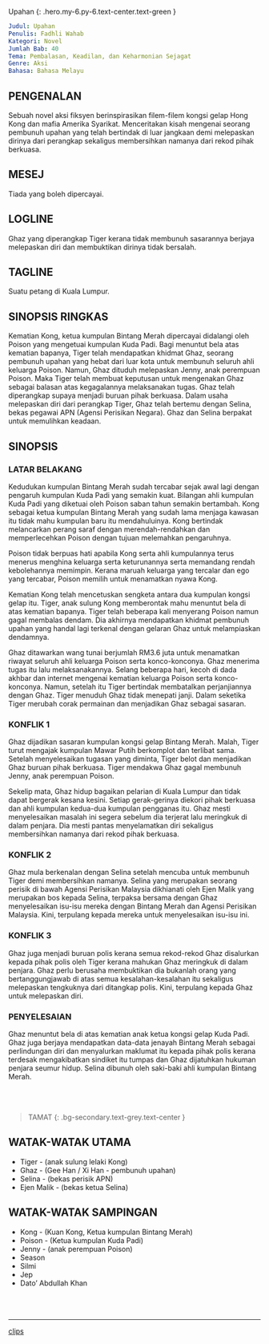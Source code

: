 Upahan
{: .hero.my-6.py-6.text-center.text-green }

```yml
Judul: Upahan  
Penulis: Fadhli Wahab  
Kategori: Novel  
Jumlah Bab: 40  
Tema: Pembalasan, Keadilan, dan Keharmonian Sejagat  
Genre: Aksi  
Bahasa: Bahasa Melayu  
```

## PENGENALAN
Sebuah novel aksi fiksyen berinspirasikan filem-filem kongsi gelap Hong Kong dan mafia Amerika Syarikat.  Menceritakan kisah mengenai seorang pembunuh upahan yang telah bertindak di luar jangkaan demi melepaskan dirinya dari perangkap sekaligus membersihkan namanya dari rekod pihak berkuasa.

## MESEJ
Tiada yang boleh dipercayai.

## LOGLINE
Ghaz yang diperangkap Tiger kerana tidak membunuh sasarannya berjaya melepaskan diri dan membuktikan dirinya tidak bersalah.

## TAGLINE
Suatu petang di Kuala Lumpur.

## SINOPSIS RINGKAS
Kematian Kong, ketua kumpulan Bintang Merah dipercayai didalangi oleh Poison yang mengetuai kumpulan Kuda Padi.  Bagi menuntut bela atas kematian bapanya, Tiger telah mendapatkan khidmat Ghaz, seorang pembunuh upahan yang hebat dari luar kota untuk membunuh seluruh ahli keluarga Poison.  Namun, Ghaz dituduh melepaskan Jenny, anak perempuan Poison.  Maka Tiger telah membuat keputusan untuk mengenakan Ghaz sebagai balasan atas kegagalannya melaksanakan tugas.  Ghaz telah diperangkap supaya menjadi buruan pihak berkuasa.  Dalam usaha melepaskan diri dari perangkap Tiger, Ghaz telah bertemu dengan Selina, bekas pegawai APN (Agensi Perisikan Negara).  Ghaz dan Selina berpakat untuk memulihkan keadaan.

## SINOPSIS

### LATAR BELAKANG
Kedudukan kumpulan Bintang Merah sudah tercabar sejak awal lagi dengan pengaruh kumpulan Kuda Padi yang semakin kuat.  Bilangan ahli kumpulan Kuda Padi yang diketuai oleh Poison saban tahun semakin bertambah.  Kong sebagai ketua kumpulan Bintang Merah yang sudah lama menjaga kawasan itu tidak mahu kumpulan baru itu mendahuluinya.  Kong bertindak melancarkan perang saraf dengan merendah-rendahkan dan memperlecehkan Poison dengan tujuan melemahkan pengaruhnya.

Poison tidak berpuas hati apabila Kong serta ahli kumpulannya terus menerus menghina keluarga serta keturunannya serta memandang rendah kebolehannya memimpin.  Kerana maruah keluarga yang tercalar dan ego yang tercabar, Poison memilih untuk menamatkan nyawa Kong.

Kematian Kong telah mencetuskan sengketa antara dua kumpulan kongsi gelap itu.  Tiger, anak sulung Kong memberontak mahu menuntut bela di atas kematian bapanya.  Tiger telah beberapa kali menyerang Poison namun gagal membalas dendam.  Dia akhirnya mendapatkan khidmat pembunuh upahan yang handal lagi terkenal dengan gelaran Ghaz untuk melampiaskan dendamnya.

Ghaz ditawarkan wang tunai berjumlah RM3.6 juta untuk menamatkan riwayat seluruh ahli keluarga Poison serta konco-konconya.  Ghaz menerima tugas itu lalu melaksanakannya.  Selang beberapa hari, kecoh di dada akhbar dan internet mengenai kematian keluarga Poison serta konco-konconya.  Namun, setelah itu Tiger bertindak membatalkan perjanjiannya dengan Ghaz.  Tiger menuduh Ghaz tidak menepati janji.  Dalam seketika Tiger merubah corak permainan dan menjadikan Ghaz sebagai sasaran.

### KONFLIK 1
Ghaz dijadikan sasaran kumpulan kongsi gelap Bintang Merah.  Malah, Tiger turut mengajak kumpulan Mawar Putih berkomplot dan terlibat sama.  Setelah menyelesaikan tugasan yang diminta, Tiger belot dan menjadikan Ghaz buruan pihak berkuasa.  Tiger mendakwa Ghaz gagal membunuh Jenny, anak perempuan Poison.

Sekelip mata, Ghaz hidup bagaikan pelarian di Kuala Lumpur dan tidak dapat bergerak kesana kesini.  Setiap gerak-gerinya diekori pihak berkuasa dan ahli kumpulan kedua-dua kumpulan pengganas itu.  Ghaz mesti menyelesaikan masalah ini segera sebelum dia terjerat lalu meringkuk di dalam penjara.  Dia mesti pantas menyelamatkan diri sekaligus membersihkan namanya dari rekod pihak berkuasa.

### KONFLIK 2
Ghaz mula berkenalan dengan Selina setelah mencuba untuk membunuh Tiger demi membersihkan namanya. Selina yang merupakan seorang perisik di bawah Agensi Perisikan Malaysia dikhianati oleh Ejen Malik yang merupakan bos kepada Selina, terpaksa bersama dengan Ghaz menyelesaikan isu-isu mereka dengan Bintang Merah dan Agensi Perisikan Malaysia. Kini, terpulang kepada mereka untuk menyelesaikan isu-isu ini.

### KONFLIK 3
Ghaz juga menjadi buruan polis kerana semua rekod-rekod Ghaz disalurkan kepada pihak polis oleh Tiger kerana mahukan Ghaz meringkuk di dalam penjara. Ghaz perlu berusaha membuktikan dia bukanlah orang yang bertanggungjawab di atas semua kesalahan-kesalahan itu sekaligus melepaskan tengkuknya dari ditangkap polis. Kini, terpulang kepada Ghaz untuk melepaskan diri.

### PENYELESAIAN
Ghaz menuntut bela di atas kematian anak ketua kongsi gelap Kuda Padi. Ghaz juga berjaya mendapatkan data-data jenayah Bintang Merah sebagai perlindungan diri dan menyalurkan maklumat itu kepada pihak polis kerana terdesak mengakibatkan sindiket itu tumpas dan Ghaz dijatuhkan hukuman penjara seumur hidup. Selina dibunuh oleh saki-baki ahli kumpulan Bintang Merah.

<div style="margin-top:4rem"></div>

> TAMAT
{: .bg-secondary.text-grey.text-center }

## WATAK-WATAK UTAMA
- Tiger - (anak sulung lelaki Kong)
- Ghaz - (Gee Han / Xi Han - pembunuh upahan)
- Selina - (bekas perisik APN)
- Ejen Malik - (bekas ketua Selina)

## WATAK-WATAK SAMPINGAN
- Kong - (Kuan Kong, Ketua kumpulan Bintang Merah)
- Poison - (Ketua kumpulan Kuda Padi)
- Jenny - (anak perempuan Poison)
- Season
- Silmi
- Jep
- Dato’ Abdullah Khan

<div style="margin-top:4rem"></div>

***

[clips](./clips)

<div style="margin-top:4rem"></div>
<style>
.markdown-body h3{ color:seagreen }
.markdown-body p{ text-indent:4rem;margin-bottom:16px; }
</style>
